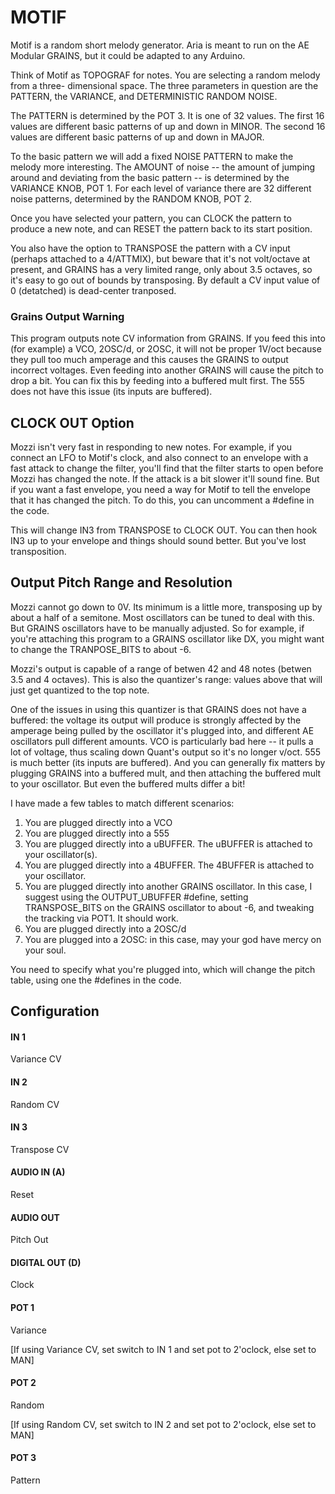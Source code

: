 # MOTIF

Motif is a random short melody generator.  Aria is meant to run on the 
AE Modular GRAINS, but it could be adapted to any Arduino.

Think of Motif as TOPOGRAF for notes.  You are selecting a random melody from a three-
dimensional space.  The three parameters in question are the PATTERN, the VARIANCE,
and DETERMINISTIC RANDOM NOISE.  

The PATTERN is determined by the POT 3.  It is one of 32 values.  The first 16 values are different
basic patterns of up and down in MINOR.  The second 16 values are different basic patterns of up and 
down in MAJOR.

To the basic pattern we will add a fixed NOISE PATTERN to make the melody more interesting.  The
AMOUNT of noise -- the amount of jumping around and deviating from the basic pattern -- is determined
by the VARIANCE KNOB, POT 1.  For each level of variance there are 32 different noise patterns,
determined by the RANDOM KNOB, POT 2.

Once you have selected your pattern, you can CLOCK the pattern to produce a new note, and can RESET 
the pattern back to its start position.  

You also have the option to TRANSPOSE the pattern with a CV input (perhaps attached to a 4/ATTMIX),
but beware that it's not volt/octave at present, and GRAINS has a very limited range, only about 
3.5 octaves, so it's easy to go out of bounds by transposing.  By default a CV input value of 0
(detatched) is dead-center tranposed.

### Grains Output Warning
This program outputs note CV information from GRAINS.  If you feed this into (for example) a VCO, 2OSC/d, or 2OSC, it will not be proper 1V/oct because they pull too much amperage and this causes the GRAINS to output incorrect voltages.  Even feeding into another GRAINS will cause the pitch to drop a bit.  You can fix this by feeding into a buffered mult first.  The 555 does not have this issue (its inputs are buffered).

## CLOCK OUT Option

Mozzi isn't very fast in responding to new notes.  For example, if you connect an LFO to Motif's clock,
and also connect to an envelope with a fast attack to change the filter, you'll find that the filter
starts to open before Mozzi has changed the note.  If the attack is a bit slower it'll sound fine.
But if you want a fast envelope, you need a way for Motif to tell the envelope that it has changed the
pitch.  To do this, you can uncomment a #define in the code.

This will change IN3 from TRANSPOSE to CLOCK OUT.  You can then hook IN3 up to your envelope and things
should sound better.  But you've lost transposition.

## Output Pitch Range and Resolution

Mozzi cannot go down to 0V.  Its minimum is a little more, transposing up by about a half of a semitone.   Most oscillators can be tuned to deal with this. But GRAINS oscillators have to be manually adjusted.  So for example, if you're attaching  this program to a GRAINS oscillator like DX, you might want to change the TRANPOSE\_BITS to about -6.

Mozzi's output is capable of a range of betwen 42 and 48 notes (betwen 3.5 and 4 octaves).   This is also the quantizer's range: values above that will just get quantized to the top note.

One of the issues in using this quantizer is that GRAINS does not have a buffered: the voltage its output will produce is strongly affected by the amperage being pulled by the oscillator it's plugged into, and different AE oscillators pull different amounts. VCO is particularly bad here -- it pulls a lot of voltage, thus scaling down Quant's output so it's no longer v/oct.  555 is much better (its inputs are buffered).  And you can generally fix matters by plugging GRAINS into a buffered mult, and then attaching the buffered mult to your oscillator.  But even the buffered mults differ a bit!

I have made a few tables to match different scenarios:

1. You are plugged directly into a VCO
2. You are plugged directly into a 555
3. You are plugged directly into a uBUFFER.  The uBUFFER is attached to your oscillator(s).
4. You are plugged directly into a 4BUFFER.  The 4BUFFER is attached to your oscillator.
5. You are plugged directly into another GRAINS oscillator.  In this case, I suggest using the OUTPUT\_UBUFFER #define, setting TRANSPOSE\_BITS on the GRAINS oscillator to about -6, and tweaking the tracking via POT1.  It should work.
6. You are plugged directly into a 2OSC/d
7. You are plugged into a 2OSC: in this case, may your god have mercy on your soul.

You need to specify what you're plugged into, which will change the pitch table, using one the #defines in the code.


## Configuration

#### IN 1
Variance CV
#### IN 2
Random CV
#### IN 3
Transpose CV
#### AUDIO IN (A)
Reset
#### AUDIO OUT
Pitch Out
#### DIGITAL OUT (D) 
Clock
#### POT 1
Variance

[If using Variance CV, set switch to IN 1 and set pot to 2'oclock, else set to MAN]
#### POT 2
Random

[If using Random CV, set switch to IN 2 and set pot to 2'oclock, else set to MAN]
#### POT 3
Pattern
